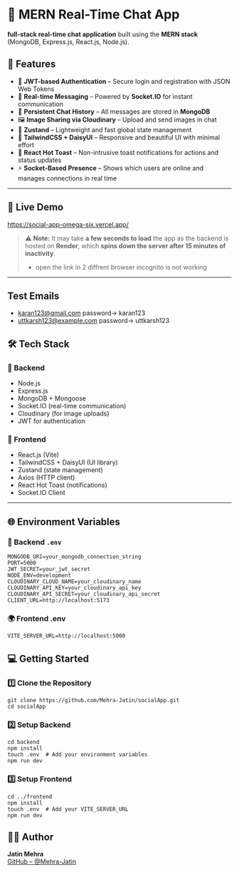 # 💬 MERN Real-Time Chat App
**full-stack real-time chat application** built using the **MERN stack** (MongoDB, Express.js, React.js, Node.js).
## 🚀 Features

- 🔐 **JWT-based Authentication** – Secure login and registration with JSON Web Tokens  
- 💬 **Real-time Messaging** – Powered by **Socket.IO** for instant communication  
- 💾 **Persistent Chat History** – All messages are stored in **MongoDB**  
- 🖼️ **Image Sharing via Cloudinary** – Upload and send images in chat  
- 🧠 **Zustand** – Lightweight and fast global state management  
- 💅 **TailwindCSS + DaisyUI** – Responsive and beautiful UI with minimal effort  
- 🔔 **React Hot Toast** – Non-intrusive toast notifications for actions and status updates  
- ⚡ **Socket-Based Presence** – Shows which users are online and manages connections in real time

---

## 🔗 Live Demo 

https://social-app-omega-six.vercel.app/

>⚠️ **Note:** It may take **a few seconds to load** the app as the backend is hosted on **Render**, which **spins down the server after 15 minutes of inactivity**.
>- open the link in 2 diffrent browser incognito is not working
---
## Test Emails
- karan123@gmail.com password-> karan123
- uttkarsh123@example.com password-> uttkarsh123 


## 🛠 Tech Stack

### 🧠 Backend
- Node.js
- Express.js
- MongoDB + Mongoose
- Socket.IO (real-time communication)
- Cloudinary (for image uploads)
- JWT for authentication

### 🎨 Frontend
- React.js (Vite)
- TailwindCSS + DaisyUI (UI library)
- Zustand (state management)
- Axios (HTTP client)
- React Hot Toast (notifications)
- Socket.IO Client

---

## 🌐 Environment Variables

### 🔐 Backend `.env` 

```
MONGODB_URI=your_mongodb_connection_string
PORT=5000
JWT_SECRET=your_jwt_secret
NODE_ENV=development
CLOUDINARY_CLOUD_NAME=your_cloudinary_name
CLOUDINARY_API_KEY=your_cloudinary_api_key
CLOUDINARY_API_SECRET=your_cloudinary_api_secret
CLIENT_URL=http://localhost:5173

```

### 🌍 Frontend .env

```
VITE_SERVER_URL=http://localhost:5000
```

## 💻 Getting Started

### 1️⃣ Clone the Repository

```
git clone https://github.com/Mehra-Jatin/socialApp.git
cd socialApp
```
### 2️⃣ Setup Backend
```
cd backend
npm install
touch .env  # Add your environment variables
npm run dev
```
### 3️⃣ Setup Frontend
```
cd ../frontend
npm install
touch .env  # Add your VITE_SERVER_URL
npm run dev
```

## 👨‍💻 Author

**Jatin Mehra**  
[GitHub – @Mehra-Jatin](https://github.com/Mehra-Jatin)
